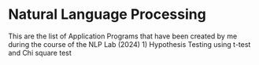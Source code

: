 
<h1> Natural Language Processing </h1>
This are the list of Application Programs that have been created by me during the course of the NLP Lab (2024)
1) Hypothesis Testing using t-test and  Chi square test



